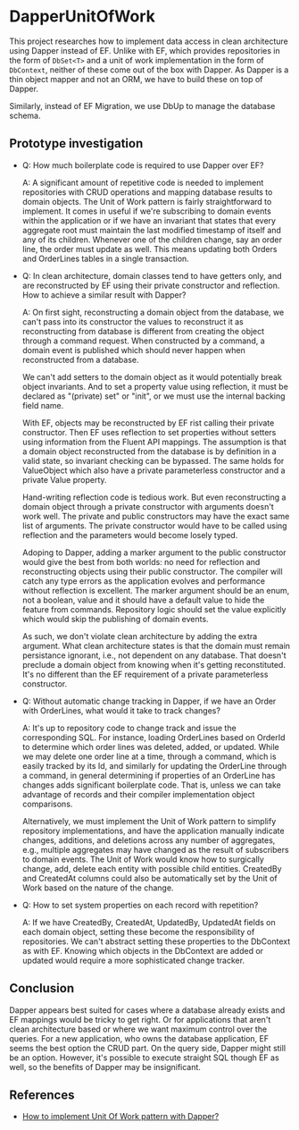 # DapperUnitOfWork

This project researches how to implement data access in clean architecture using
Dapper instead of EF. Unlike with EF, which provides repositories in the form of
`DbSet<T>` and a unit of work implementation in the form of `DbContext`, neither
of these come out of the box with Dapper. As Dapper is a thin object mapper and
not an ORM, we have to build these on top of Dapper. 

Similarly, instead of EF Migration, we use DbUp to manage the database schema.

## Prototype investigation

- Q: How much boilerplate code is required to use Dapper over EF?

  A: A significant amount of repetitive code is needed to implement
  repositories with CRUD operations and mapping database results to domain
  objects.
  The Unit of Work pattern is fairly straightforward to implement. It comes in
  useful if we're subscribing to domain events within the application or if we
  have an invariant that states that every aggregate root must maintain the
  last modified timestamp of itself and any of its children. Whenever one of
  the children change, say an order line, the order must update as well. This
  means updating both Orders and OrderLines tables in a single transaction.

- Q: In clean architecture, domain classes tend to have getters only, and are
  reconstructed by EF using their private constructor and reflection. How to
  achieve a similar result with Dapper?

  A: On first sight, reconstructing a domain object from the database, we can't
  pass into its constructor the values to reconstruct it as reconstructing from
  database is different from creating the object through a command request. When
  constructed by a command, a domain event is published which should never
  happen when reconstructed from a database. 
  
  We can't add setters to the domain object as it would potentially break object
  invariants. And to set a property value using reflection, it must be declared
  as "(private) set" or "init", or we must use the internal backing field name.

  With EF, objects may be reconstructed  by EF rist calling their private
  constructor. Then EF uses reflection to set properties without setters using
  information from the Fluent API mappings. The assumption is that a domain
  object reconstructed from the database is by definition in a valid state, so
  invariant checking can be bypassed. The same holds for ValueObject which also
  have a private parameterless constructor and a private Value property.
   
  Hand-writing reflection code is tedious work. But even reconstructing a domain
  object through a private constructor with arguments doesn't work well. The
  private and public constructors may have the exact same list of arguments. The
  private constructor would have to be called using reflection and the
  parameters would become losely typed.  

  Adoping to Dapper, adding a marker argument to the public constructor would
  give the best from both worlds: no need for reflection and reconstructing
  objects using their public constructor. The compiler will catch any type
  errors as the application evolves and performance without reflection is
  excellent. The marker argument should be an enum, not a boolean, value and it
  should have a default value to hide the feature from commands. Repository
  logic should set the value explicitly which would skip the publishing of
  domain events.

  As such, we don't violate clean architecture by adding the extra argument.
  What clean architecture states is that the domain must remain persistance
  ignorant, i.e., not dependent on any database. That doesn't preclude a domain
  object from knowing when it's getting reconstituted. It's no different than
  the EF requirement of a private parameterless constructor.

- Q: Without automatic change tracking in Dapper, if we have an Order with
  OrderLines, what would it take to track changes?
   
  A: It's up to repository code to change track and issue the corresponding SQL.
  For instance, loading OrderLines based on OrderId to determine which order
  lines was deleted, added, or updated. While we may delete one order line at a
  time, through a command, which is easily tracked by its Id, and similarly for
  updating the OrderLine through a command, in general determining if properties
  of an OrderLine has changes adds significant boilerplate code. That is, unless
  we can take advantage of records and their compiler implementation object
  comparisons.

  Alternatively, we must implement the Unit of Work pattern to simplify
  repository implementations, and have the application manually indicate
  changes, additions, and deletions across any number of aggregates, e.g.,
  multiple aggregates may have changed as the result of subscribers to domain
  events. The Unit of Work would know how to surgically change, add, delete each
  entity with possible child entities. CreatedBy and CreatedAt columns could
  also be automatically set by the Unit of Work based on the nature of the
  change.

- Q: How to set system properties on each record with repetition?

  A: If we have CreatedBy, CreatedAt, UpdatedBy, UpdatedAt fields on each domain
  object, setting these become the responsibility of repositories. We can't
  abstract setting these properties to the DbContext as with EF. Knowing which
  objects in the DbContext are added or updated would require a more
  sophisticated change tracker.

## Conclusion

Dapper appears best suited for cases where a database already exists and EF
mappings would be tricky to get right. Or for applications that aren't clean
architecture based or where we want maximum control over the queries. For a new
application, who owns the database application, EF seems the best option the
CRUD part. On the query side, Dapper might still be an option. However, it's
possible to execute straight SQL though EF as well, so the benefits of Dapper
may be insignificant.

## References

- [How to implement Unit Of Work pattern with Dapper?
](https://stackoverflow.com/questions/31298235/how-to-implement-unit-of-work-pattern-with-dapper/45029588)